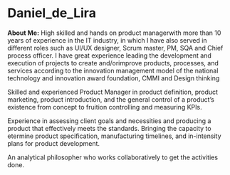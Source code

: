 # Daniel_de_Lira
**About Me:**
High skilled and hands on product managerwith more than 10 years of experience in the IT industry, in which I have also served in different roles such as UI/UX designer, 
Scrum master, PM, SQA and Chief process officer. I have great experience leading the development and execution of projects to create and/orimprove products, processes, and services according to the innovation management model of the national technology and innovation award foundation, CMMI and Design thinking

Skilled and experienced Product Manager in product definition, product marketing, product introduction, and the general control of a product’s existence from concept
to fruition controlling and measuring KPIs. 

Experience in assessing client goals and necessities and producing a product that effectively meets the standards. Bringing the capacity to etermine product specification, manufacturing timelines, and in-intensity plans for product development.

An analytical philosopher who works collaboratively to get the activities done.
